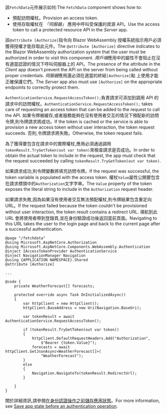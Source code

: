 <span data-ttu-id="415ea-101">該`FetchData`元件展示如何:</span><span class="sxs-lookup"><span data-stu-id="415ea-101">The `FetchData` component shows how to:</span></span>

* <span data-ttu-id="415ea-102">預配訪問權杖。</span><span class="sxs-lookup"><span data-stu-id="415ea-102">Provision an access token.</span></span>
* <span data-ttu-id="415ea-103">使用存取權杖在 *「伺服器」* 應用中呼叫受保護的資源 API。</span><span class="sxs-lookup"><span data-stu-id="415ea-103">Use the access token to call a protected resource API in the *Server* app.</span></span>

<span data-ttu-id="415ea-104">該`@attribute [Authorize]`指令向 Blazor WebAssembly 授權系統指示用戶必須獲得授權才能存取此元件。</span><span class="sxs-lookup"><span data-stu-id="415ea-104">The `@attribute [Authorize]` directive indicates to the Blazor WebAssembly authorization system that the user must be authorized in order to visit this component.</span></span> <span data-ttu-id="415ea-105">*用戶端*應用中的屬性不會阻止在沒有適當認證的情況下呼叫伺服器上的 API。</span><span class="sxs-lookup"><span data-stu-id="415ea-105">The presence of the attribute in the *Client* app doesn't prevent the API on the server from being called without proper credentials.</span></span> <span data-ttu-id="415ea-106">*伺服器*應用還必須在適當的終結`[Authorize]`點 上使用才能正確保護它們。</span><span class="sxs-lookup"><span data-stu-id="415ea-106">The *Server* app also must use `[Authorize]` on the appropriate endpoints to correctly protect them.</span></span>

<span data-ttu-id="415ea-107">`AuthenticationService.RequestAccessToken();`負責請求可添加到調用 API 的請求中的訪問權杖。</span><span class="sxs-lookup"><span data-stu-id="415ea-107">`AuthenticationService.RequestAccessToken();` takes care of requesting an access token that can be added to the request to call the API.</span></span> <span data-ttu-id="415ea-108">如果令牌被緩存,或者服務能夠在沒有使用者交互的情況下預配新的訪問令牌,則令牌請求將成功。</span><span class="sxs-lookup"><span data-stu-id="415ea-108">If the token is cached or the service is able to provision a new access token without user interaction, the token request succeeds.</span></span> <span data-ttu-id="415ea-109">否則,令牌請求將失敗。</span><span class="sxs-lookup"><span data-stu-id="415ea-109">Otherwise, the token request fails.</span></span>

<span data-ttu-id="415ea-110">為了獲得要包含在請求中的實際權杖,應用必須通過調用`tokenResult.TryGetToken(out var token)`來檢查請求是否成功。</span><span class="sxs-lookup"><span data-stu-id="415ea-110">In order to obtain the actual token to include in the request, the app must check that the request succeeded by calling `tokenResult.TryGetToken(out var token)`.</span></span> 

<span data-ttu-id="415ea-111">如果請求成功,則令牌變數將填充訪問令牌。</span><span class="sxs-lookup"><span data-stu-id="415ea-111">If the request was successful, the token variable is populated with the access token.</span></span> <span data-ttu-id="415ea-112">權杖`Value`屬性公開要包含在請求標頭中的`Authorization`文字字串。</span><span class="sxs-lookup"><span data-stu-id="415ea-112">The `Value` property of the token exposes the literal string to include in the `Authorization` request header.</span></span>

<span data-ttu-id="415ea-113">如果請求失敗,因為如果沒有使用者交互無法預配權杖,則令牌結果包含重定向 URL。</span><span class="sxs-lookup"><span data-stu-id="415ea-113">If the request failed because the token couldn't be provisioned without user interaction, the token result contains a redirect URL.</span></span> <span data-ttu-id="415ea-114">導航到此 URL 會將使用者帶到登錄頁,並在身份驗證成功後返回當前頁面。</span><span class="sxs-lookup"><span data-stu-id="415ea-114">Navigating to this URL takes the user to the login page and back to the current page after a successful authentication.</span></span>

```razor
@page "/fetchdata"
@using Microsoft.AspNetCore.Authorization
@using Microsoft.AspNetCore.Components.WebAssembly.Authentication
@inject IAccessTokenProvider AuthenticationService
@inject NavigationManager Navigation
@using {APPLICATION NAMESPACE}.Shared
@attribute [Authorize]

...

@code {
    private WeatherForecast[] forecasts;

    protected override async Task OnInitializedAsync()
    {
        var httpClient = new HttpClient();
        httpClient.BaseAddress = new Uri(Navigation.BaseUri);

        var tokenResult = await AuthenticationService.RequestAccessToken();

        if (tokenResult.TryGetToken(out var token))
        {
            httpClient.DefaultRequestHeaders.Add("Authorization", 
                $"Bearer {token.Value}");
            forecasts = await httpClient.GetJsonAsync<WeatherForecast[]>(
                "WeatherForecast");
        }
        else
        {
            Navigation.NavigateTo(tokenResult.RedirectUrl);
        }

    }
}
```

<span data-ttu-id="415ea-115">關於詳細資訊,請參閱[在身份認證操作之前儲存應用狀態](xref:security/blazor/webassembly/additional-scenarios#save-app-state-before-an-authentication-operation)。</span><span class="sxs-lookup"><span data-stu-id="415ea-115">For more information, see [Save app state before an authentication operation](xref:security/blazor/webassembly/additional-scenarios#save-app-state-before-an-authentication-operation).</span></span>
